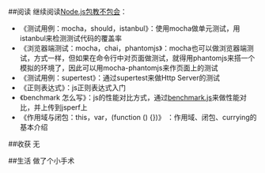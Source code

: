 ##阅读
继续阅读[Node.js包教不包会](https://github.com/alsotang/node-lessons)：

- 《测试用例：mocha，should，istanbul》：使用mocha做单元测试，用istanbul来检测测试代码的覆盖率
- 《浏览器端测试：mocha，chai，phantomjs》：mocha也可以做浏览器端测试，方式一样，但如果在命令行中对页面做测试，就得用phantomjs来搭一个模拟的环境了，因此可以用mocha-phantomjs来作页面上的测试
- 《测试用例：supertest》：通过supertest来做Http Server的测试
- 《正则表达式》：js正则表达式入门
- 《benchmark 怎么写》：js的性能对比方式，通过[benchmark.js](https://github.com/bestiejs/benchmark.js)来做性能对比，并上传到jsperf上
- 《作用域与闭包：this，var，(function () {})》 ：作用域、闭包、currying的基本介绍

##收获
无

##生活
做了个小手术